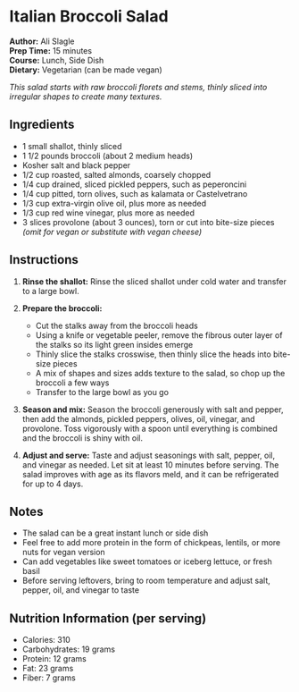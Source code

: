 # Italian Broccoli Salad

**Author:** Ali Slagle  
**Prep Time:** 15 minutes  
**Course:** Lunch, Side Dish  
**Dietary:** Vegetarian (can be made vegan)

*This salad starts with raw broccoli florets and stems, thinly sliced into irregular shapes to create many textures.*

## Ingredients

- 1 small shallot, thinly sliced
- 1 1/2 pounds broccoli (about 2 medium heads)
- Kosher salt and black pepper
- 1/2 cup roasted, salted almonds, coarsely chopped
- 1/4 cup drained, sliced pickled peppers, such as peperoncini
- 1/4 cup pitted, torn olives, such as kalamata or Castelvetrano
- 1/3 cup extra-virgin olive oil, plus more as needed
- 1/3 cup red wine vinegar, plus more as needed
- 3 slices provolone (about 3 ounces), torn or cut into bite-size pieces
  *(omit for vegan or substitute with vegan cheese)*

## Instructions

1. **Rinse the shallot:** Rinse the sliced shallot under cold water and transfer to a large bowl.

2. **Prepare the broccoli:**
   - Cut the stalks away from the broccoli heads
   - Using a knife or vegetable peeler, remove the fibrous outer layer of the stalks so its light green insides emerge
   - Thinly slice the stalks crosswise, then thinly slice the heads into bite-size pieces
   - A mix of shapes and sizes adds texture to the salad, so chop up the broccoli a few ways
   - Transfer to the large bowl as you go

3. **Season and mix:** Season the broccoli generously with salt and pepper, then add the almonds, pickled peppers, olives, oil, vinegar, and provolone. Toss vigorously with a spoon until everything is combined and the broccoli is shiny with oil.

4. **Adjust and serve:** Taste and adjust seasonings with salt, pepper, oil, and vinegar as needed. Let sit at least 10 minutes before serving. The salad improves with age as its flavors meld, and it can be refrigerated for up to 4 days.

## Notes

- The salad can be a great instant lunch or side dish
- Feel free to add more protein in the form of chickpeas, lentils, or more nuts for vegan version
- Can add vegetables like sweet tomatoes or iceberg lettuce, or fresh basil
- Before serving leftovers, bring to room temperature and adjust salt, pepper, oil, and vinegar to taste

## Nutrition Information (per serving)
- Calories: 310
- Carbohydrates: 19 grams  
- Protein: 12 grams
- Fat: 23 grams
- Fiber: 7 grams